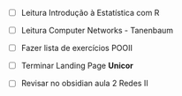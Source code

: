 - [ ] Leitura Introdução à Estatística com R
- [ ] Leitura Computer Networks - Tanenbaum
- [ ] Fazer lista de exercícios POOII
- [ ] Terminar Landing Page **Unicor**
- [ ] Revisar no obsidian aula 2 Redes II





